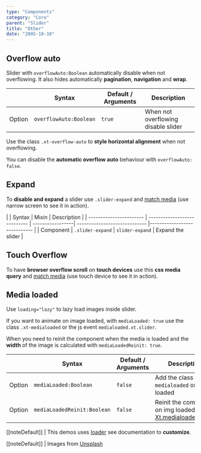 ```yaml
---
type: "Components"
category: "Core"
parent: "Slider"
title: "Other"
date: "2005-10-10"
---
```


## Overflow auto

Slider with `overflowAuto:Boolean` automatically disable when not overflowing. It also hides automatically **pagination**, **navigation** and **wrap**.

<div class="table-overflow">

|                         | Syntax                                    | Default / Arguments                       | Description                   |
| ----------------------- | ----------------------------------------- | ----------------------------- | ----------------------------- |
| Option                  | `overflowAuto:Boolean`                          | `true`        | When not overflowing disable slider           |

</div>

Use the class `.xt-overflow-auto` to **style horizontal alignment** when not overflowing.

<demo>
  <demovanilla src="vanilla/components/core/slider/overflow-auto">
  </demovanilla>
</demo>

You can disable the **automatic overflow auto** behaviour with `overflowAuto: false`.

<demo>
  <demovanilla src="vanilla/components/core/slider/overflow-auto-false">
  </demovanilla>
</demo>

## Expand

To **disable and expand** a slider use `.slider-expand` and [match media](/components/core/slider/api#match-media) (use narrow screen to see it in action).

<div class="table-overflow">

|                      | Syntax                          | Mixin            | Description                   |
| ----------------------- | ---------------------------- | -----------------| ----------------------------- |----------------------------- |
| Component                  | `.slider-expand`       | `slider-expand`                | Expand the slider            |

</div>

<demo>
  <demovanilla src="vanilla/components/core/slider/expand">
  </demovanilla>
</demo>

## Touch Overflow

To have **browser overflow scroll** on **touch devices** use this **css media query** and [match media](/components/core/slider/api#match-media) (use touch device to see it in action).

<demo>
  <demovanilla src="vanilla/components/core/slider/touch-overflow">
  </demovanilla>
</demo>

## Media loaded

Use `loading="lazy"` to lazy load images inside slider.

If you want to animate on image loaded, with `mediaLoaded: true` use the class `.xt-medialoaded` or the js event `medialoaded.xt.slider`.

When you need to reinit the component when the media is loaded and the **width** of the image is calculated with `mediaLoadedReinit: true`.

<div class="table-overflow">

|                         | Syntax                                    | Default / Arguments                       | Description                   |
| ----------------------- | ----------------------------------------- | ----------------------------- | ----------------------------- |
| Option                  | `mediaLoaded:Boolean`                          | `false`        | Add the class `.xt-medialoaded` on img loaded             |
| Option                  | `mediaLoadedReinit:Boolean`                          | `false`        | Reinit the component on img loaded after [Xt.medialoadedDelay](/components/globals/javascript#event-delay)             |

</div>

[[noteDefault]]
| This demos uses [loader](/components/core/loader) see documentation to **customize**.

<demo>
  <demovanilla src="vanilla/components/core/slider/media-loaded">
  </demovanilla>
</demo>

[[noteDefault]]
| Images from [Unsplash](https://source.unsplash.com/)
